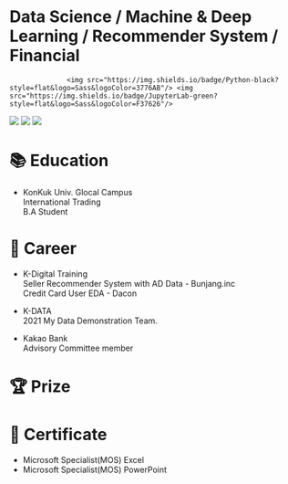 # Data Science / Machine & Deep Learning / Recommender System / Financial
         
                  <img src="https://img.shields.io/badge/Python-black?style=flat&logo=Sass&logoColor=3776AB"/> <img src="https://img.shields.io/badge/JupyterLab-green?style=flat&logo=Sass&logoColor=F37626"/>
<img src="https://img.shields.io/badge/Python-green?style=flat&logo=Sass&logoColor=3776AB"/>
<img src="https://img.shields.io/badge/Python-green?style=flat&logo=Sass&logoColor=3776AB"/>
<img src="https://img.shields.io/badge/Python-green?style=flat&logo=Sass&logoColor=3776AB"/>


# 📚 Education
- KonKuk Univ. Glocal Campus  
International Trading  
B.A Student

# 💼 Career
- K-Digital Training  
Seller Recommender System with AD Data - Bunjang.inc  
Credit Card User EDA - Dacon
  
- K-DATA  
2021 My Data Demonstration Team. 
  
- Kakao Bank    
Advisory Committee member




# 🏆 Prize



# 📃 Certificate
- Microsoft Specialist(MOS) Excel
- Microsoft Specialist(MOS) PowerPoint



<!--
**seonwoo-github/seonwoo-github** is a ✨ _special_ ✨ repository because its `README.md` (this file) appears on your GitHub profile.

Here are some ideas to get you started:

- 🔭 I’m currently working on ...
- 🌱 I’m currently learning ...
- 👯 I’m looking to collaborate on ...
- 🤔 I’m looking for help with ...
- 💬 Ask me about ...
- 📫 How to reach me: ...
- 😄 Pronouns: ...
- ⚡ Fun fact: ...
-->

